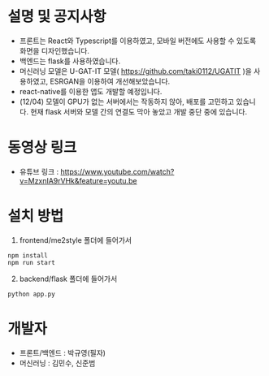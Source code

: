 # 설명 및 공지사항
- 프론트는 React와 Typescript를 이용하였고, 모바일 버전에도 사용할 수 있도록 화면을 디자인했습니다.
- 백엔드는 flask를 사용하였습니다.
- 머신러닝 모델은 U-GAT-IT 모델( https://github.com/taki0112/UGATIT )을 사용하였고, ESRGAN을 이용하여 개선해보았습니다.
- react-native를 이용한 앱도 개발할 예정입니다.
- (12/04) 모델이 GPU가 없는 서버에서는 작동하지 않아, 배포를 고민하고 있습니다. 현재 flask 서버와 모델 간의 연결도 막아 놓았고 개발 중단 중에 있습니다.
# 동영상 링크
- 유튜브 링크 : https://www.youtube.com/watch?v=MzxnIA9rVHk&feature=youtu.be

# 설치 방법
1. frontend/me2style 폴더에 들어가서  
```
npm install
npm run start
```

2. backend/flask 폴더에 들어가서
```
python app.py
```

# 개발자
- 프론트/백엔드 : 박규영(필자)
- 머신러닝 : 김민수, 신준범


